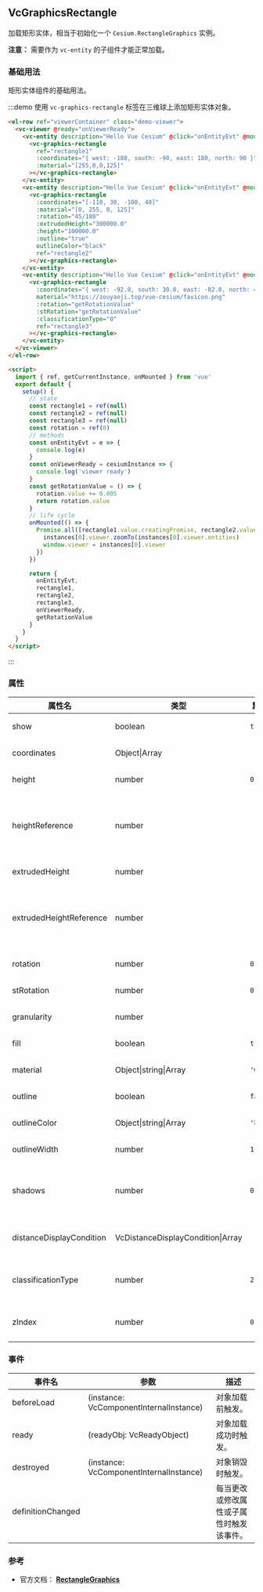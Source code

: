 ## VcGraphicsRectangle

加载矩形实体，相当于初始化一个 `Cesium.RectangleGraphics` 实例。

**注意：** 需要作为 `vc-entity` 的子组件才能正常加载。

### 基础用法

矩形实体组件的基础用法。

:::demo 使用 `vc-graphics-rectangle` 标签在三维球上添加矩形实体对象。

```html
<el-row ref="viewerContainer" class="demo-viewer">
  <vc-viewer @ready="onViewerReady">
    <vc-entity description="Hello Vue Cesium" @click="onEntityEvt" @mouseover="onEntityEvt" @mouseout="onEntityEvt">
      <vc-graphics-rectangle
        ref="rectangle1"
        :coordinates="{ west: -180, south: -90, east: 180, north: 90 }"
        :material="[255,0,0,125]"
      ></vc-graphics-rectangle>
    </vc-entity>
    <vc-entity description="Hello Vue Cesium" @click="onEntityEvt" @mouseover="onEntityEvt" @mouseout="onEntityEvt">
      <vc-graphics-rectangle
        :coordinates="[-110, 30, -100, 40]"
        :material="[0, 255, 0, 125]"
        :rotation="45/180"
        :extrudedHeight="300000.0"
        :height="100000.0"
        :outline="true"
        outlineColor="black"
        ref="rectangle2"
      ></vc-graphics-rectangle>
    </vc-entity>
    <vc-entity description="Hello Vue Cesium" @click="onEntityEvt" @mouseover="onEntityEvt" @mouseout="onEntityEvt">
      <vc-graphics-rectangle
        :coordinates="{ west: -92.0, south: 30.0, east: -82.0, north: 40.0 }"
        material="https://zouyaoji.top/vue-cesium/favicon.png"
        :rotation="getRotationValue"
        :stRotation="getRotationValue"
        :classificationType="0"
        ref="rectangle3"
      ></vc-graphics-rectangle>
    </vc-entity>
  </vc-viewer>
</el-row>

<script>
  import { ref, getCurrentInstance, onMounted } from 'vue'
  export default {
    setup() {
      // state
      const rectangle1 = ref(null)
      const rectangle2 = ref(null)
      const rectangle3 = ref(null)
      const rotation = ref(0)
      // methods
      const onEntityEvt = e => {
        console.log(e)
      }
      const onViewerReady = cesiumInstance => {
        console.log('viewer ready')
      }
      const getRotationValue = () => {
        rotation.value += 0.005
        return rotation.value
      }
      // life cycle
      onMounted(() => {
        Promise.all([rectangle1.value.creatingPromise, rectangle2.value.creatingPromise, rectangle3.value.creatingPromise]).then(instances => {
          instances[0].viewer.zoomTo(instances[0].viewer.entities)
          window.viewer = instances[0].viewer
        })
      })

      return {
        onEntityEvt,
        rectangle1,
        rectangle2,
        rectangle3,
        onViewerReady,
        getRotationValue
      }
    }
  }
</script>
```

:::

### 属性

<!-- prettier-ignore -->
| 属性名 | 类型 | 默认值 | 描述 | 可选值 |
| ------ | --- | ------ | --- | ----  |
| show | boolean | `true` | `optional` 指定 rectangle 是否显示。 |
| coordinates | Object\|Array | | `optional` 指定 rectangle 的 Rectangle 属性。 |
| height | number | `0` | `optional` 指定 rectangle 高度。 |
| heightReference | number | | `optional` 指定 rectangle 高度模式。 **NONE: 0, CLAMP_TO_GROUND: 1, RELATIVE_TO_GROUND: 2**|0/1/2|
| extrudedHeight | number | | `optional` 指定 rectangle 拉伸高度。 |
| extrudedHeightReference | number | | `optional` 指定 rectangle 拉伸高度模式。 **NONE: 0, CLAMP_TO_GROUND: 1, RELATIVE_TO_GROUND: 2**|0/1/2|
| rotation | number | `0.0` | `optional` 指定 rectangle 按正北顺时针的旋转角。 |
| stRotation | number | `0.0` | `optional` 指定 rectangle 按正北逆时针旋转纹理。 |
| granularity | number | | `optional` 指定每个经纬度之间的采样粒度。 |
| fill | boolean | `true` | `optional` 指定 rectangle 是否填充材质。 |
| material | Object\|string\|Array | `'white'` | `optional` 指定 rectangle 材质。 |
| outline | boolean | `false` | `optional` 指定 rectangle 是否绘制轮廓线。 |
| outlineColor | Object\|string\|Array | `'black'` | `optional` 指定 rectangle 轮廓线颜色。 |
| outlineWidth | number | `1.0` | `optional` 指定 rectangle 轮廓线宽度。 |
| shadows | number | `0` | `optional` 指定 rectangle 是否投射或接收阴影。 **DISABLED: 0, ENABLED: 1, CAST_ONLY: 2, RECEIVE_ONLY: 3**|0/1/2/3|
| distanceDisplayCondition | VcDistanceDisplayCondition\|Array | | `optional` 指定 rectangle 随相机距离改变是否显示参数。 |
| classificationType | number | `2` | `optional` 指定 rectangle 贴对象模式 。 **TERRAIN: 0, CESIUM_3D_TILE: 1, BOTH: 2**|0/1/2|
| zIndex | number | `0` | `optional` 指定 rectangle 顺序，没设置高度和拉伸高度时有效。 |

### 事件

| 事件名            | 参数                                    | 描述                                     |
| ----------------- | --------------------------------------- | ---------------------------------------- |
| beforeLoad        | (instance: VcComponentInternalInstance) | 对象加载前触发。                         |
| ready             | (readyObj: VcReadyObject)               | 对象加载成功时触发。                     |
| destroyed         | (instance: VcComponentInternalInstance) | 对象销毁时触发。                         |
| definitionChanged |                                         | 每当更改或修改属性或子属性时触发该事件。 |

### 参考

- 官方文档： **[RectangleGraphics](https://cesium.com/docs/cesiumjs-ref-doc/RectangleGraphics.html)**
